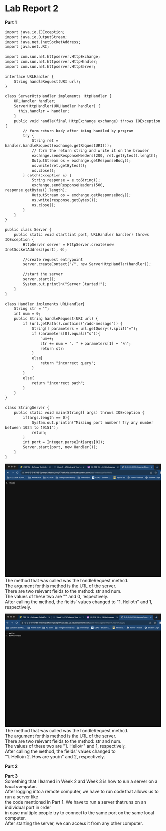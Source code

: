 # Lab Report 2


**Part 1**

```
import java.io.IOException;
import java.io.OutputStream;
import java.net.InetSocketAddress;
import java.net.URI;

import com.sun.net.httpserver.HttpExchange;
import com.sun.net.httpserver.HttpHandler;
import com.sun.net.httpserver.HttpServer;

interface URLHandler {
    String handleRequest(URI url);
}

class ServerHttpHandler implements HttpHandler {
    URLHandler handler;
    ServerHttpHandler(URLHandler handler) {
      this.handler = handler;
    }
    public void handle(final HttpExchange exchange) throws IOException {
        // form return body after being handled by program
        try {
            String ret = handler.handleRequest(exchange.getRequestURI());
            // form the return string and write it on the browser
            exchange.sendResponseHeaders(200, ret.getBytes().length);
            OutputStream os = exchange.getResponseBody();
            os.write(ret.getBytes());
            os.close();
        } catch(Exception e) {
            String response = e.toString();
            exchange.sendResponseHeaders(500, response.getBytes().length);
            OutputStream os = exchange.getResponseBody();
            os.write(response.getBytes());
            os.close();
        }
    }
}

public class Server {
    public static void start(int port, URLHandler handler) throws IOException {
        HttpServer server = HttpServer.create(new InetSocketAddress(port), 0);

        //create request entrypoint
        server.createContext("/", new ServerHttpHandler(handler));

        //start the server
        server.start();
        System.out.println("Server Started!");
    }
}

class Handler implements URLHandler{
    String str = "";
    int num = 0;
    public String handleRequest(URI url) {
        if (url.getPath().contains("/add-message")) {
            String[] parameters = url.getQuery().split("=");
            if (parameters[0].equals("s")){
                num++;
                str += num + ". " + parameters[1] + "\n";   
                return str;
            }
            else{
                return "incorrect query";
            }                  
        }
        else{
            return "incorrect path";
        }       
    }
}

class StringServer {
    public static void main(String[] args) throws IOException {
        if(args.length == 0){
            System.out.println("Missing port number! Try any number between 1024 to 49151");
            return;
        }
        int port = Integer.parseInt(args[0]);
        Server.start(port, new Handler());
    }
}
```


![Image](Lab2Hello.png) \
The method that was called was the handleRequest method.\
The argument for this method is the URL of the server.\
There are two relevant fields to the method: str and num.\
The values of these two are "" and 0, respectively.\
After calling the method, the fields' values changed to "1. Hello\n" and 1, respectively.


![Image](Lab2HowAreYou.png) \
The method that was called was the handleRequest method.\
The argument for this method is the URL of the server.\
There are two relevant fields to the method: str and num.\
The values of these two are "1. Hello\n" and 1, respectively.\
After calling the method, the fields' values changed to \
"1. Hello\n 2. How are you\n" and 2, respectively.

**Part 2**



**Part 3** \
Something that I learned in Week 2 and Week 3 is how to run a server on a local computer.\
After logging into a remote computer, we have to run code that allows us to run a server like\
the code mentioned in Part 1. We have to run a server that runs on an individual port in order\
in case multiple people try to connect to the same port on the same local computer.\
After starting the server, we can access it from any other computer.
